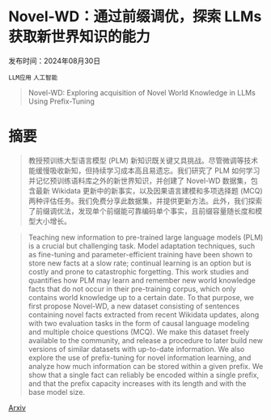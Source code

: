# Novel-WD：通过前缀调优，探索 LLMs 获取新世界知识的能力

发布时间：2024年08月30日

`LLM应用` `人工智能`

> Novel-WD: Exploring acquisition of Novel World Knowledge in LLMs Using Prefix-Tuning

# 摘要

> 教授预训练大型语言模型 (PLM) 新知识既关键又具挑战。尽管微调等技术能缓慢吸收新知，但持续学习成本高且易遗忘。我们研究了 PLM 如何学习并记忆预训练语料库之外的新世界知识，并创建了 Novel-WD 数据集，包含最新 Wikidata 更新中的新事实，以及因果语言建模和多项选择题 (MCQ) 两种评估任务。我们免费分享此数据集，并提供更新方法。此外，我们探索了前缀调优法，发现单个前缀能可靠编码单个事实，且前缀容量随长度和模型大小增长。

> Teaching new information to pre-trained large language models (PLM) is a crucial but challenging task. Model adaptation techniques, such as fine-tuning and parameter-efficient training have been shown to store new facts at a slow rate; continual learning is an option but is costly and prone to catastrophic forgetting. This work studies and quantifies how PLM may learn and remember new world knowledge facts that do not occur in their pre-training corpus, which only contains world knowledge up to a certain date. To that purpose, we first propose Novel-WD, a new dataset consisting of sentences containing novel facts extracted from recent Wikidata updates, along with two evaluation tasks in the form of causal language modeling and multiple choice questions (MCQ). We make this dataset freely available to the community, and release a procedure to later build new versions of similar datasets with up-to-date information. We also explore the use of prefix-tuning for novel information learning, and analyze how much information can be stored within a given prefix. We show that a single fact can reliably be encoded within a single prefix, and that the prefix capacity increases with its length and with the base model size.

[Arxiv](https://arxiv.org/abs/2408.17070)